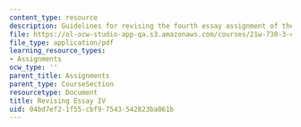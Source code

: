 ```yaml
---
content_type: resource
description: Guidelines for revising the fourth essay assignment of the course.
file: https://ol-ocw-studio-app-qa.s3.amazonaws.com/courses/21w-730-3-consumer-culture-fall-2002/04bd7ef21f55cbf97543542823ba061b_revising_essay_4.pdf
file_type: application/pdf
learning_resource_types:
- Assignments
ocw_type: ''
parent_title: Assignments
parent_type: CourseSection
resourcetype: Document
title: Revising Essay IV
uid: 04bd7ef2-1f55-cbf9-7543-542823ba061b
---
```

